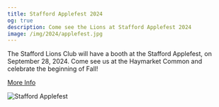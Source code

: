 ```yaml
---
title: Stafford Applefest 2024
og: true
description: Come see the Lions at Stafford Applefest 2024
image: /img/2024/applefest.jpg
---
```

The Stafford Lions Club will have a booth at the Stafford Applefest, on September 28, 2024. Come see us at the Haymarket Common and celebrate the beginning of Fall!

<a href="https://www.explorestaffordct.com/applefest" target="_blank" class="btn btn-primary">More Info</a>

<img src="/img/2024/applefest.jpg" class="img-fluid" alt="Stafford Applefest" />
